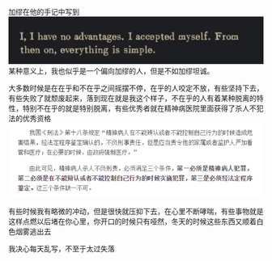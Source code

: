 加缪在他的手记中写到
![alt text](source/25/images-1.png)
某种意义上，我也似乎是一个偏向加缪的人，但是不如加缪坦诚。

大多数时候是在在乎和不在乎之间摇摆不停，在乎的人咬定不放，有些坚持下去，有些失败了就颓废起来，落到现在就是我这个样子，不在乎的人有着某种脱离的特性，特别不在乎的就是特别脱离，有些优秀者就在精神病医院里面获得了杀人不犯法的优秀资格
![alt text](source/25/images-2.png)

有些时候我有略微的冲动，但是很快就压抑下去，在心里不断哮喘，有些事物就是这样点燃以后堵在你心里，你开口的时候只有哑然，冬天的时候这些东西又顺着白色烟雾逃出去

我决心每天乱写，不至于太过失落